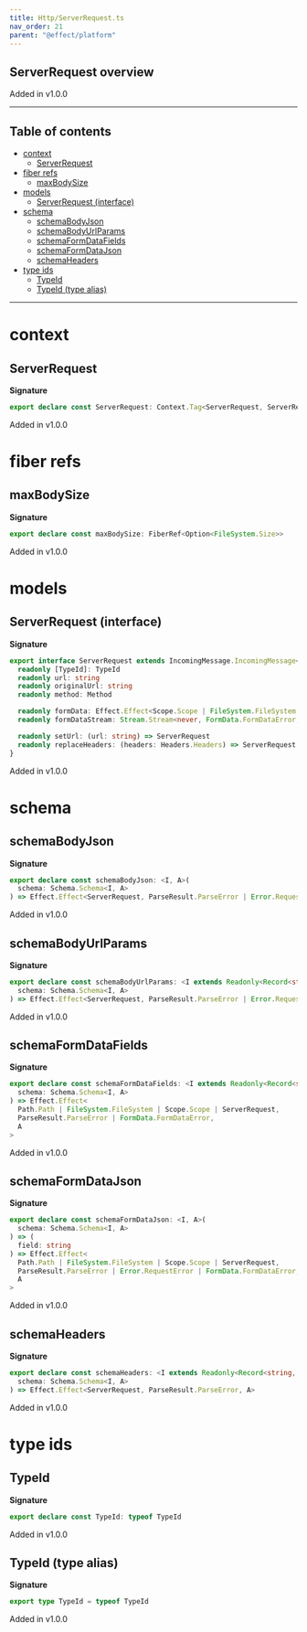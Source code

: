 ```yaml
---
title: Http/ServerRequest.ts
nav_order: 21
parent: "@effect/platform"
---
```


## ServerRequest overview

Added in v1.0.0

---

<h2 class="text-delta">Table of contents</h2>

- [context](#context)
  - [ServerRequest](#serverrequest)
- [fiber refs](#fiber-refs)
  - [maxBodySize](#maxbodysize)
- [models](#models)
  - [ServerRequest (interface)](#serverrequest-interface)
- [schema](#schema)
  - [schemaBodyJson](#schemabodyjson)
  - [schemaBodyUrlParams](#schemabodyurlparams)
  - [schemaFormDataFields](#schemaformdatafields)
  - [schemaFormDataJson](#schemaformdatajson)
  - [schemaHeaders](#schemaheaders)
- [type ids](#type-ids)
  - [TypeId](#typeid)
  - [TypeId (type alias)](#typeid-type-alias)

---

# context

## ServerRequest

**Signature**

```ts
export declare const ServerRequest: Context.Tag<ServerRequest, ServerRequest>
```

Added in v1.0.0

# fiber refs

## maxBodySize

**Signature**

```ts
export declare const maxBodySize: FiberRef<Option<FileSystem.Size>>
```

Added in v1.0.0

# models

## ServerRequest (interface)

**Signature**

```ts
export interface ServerRequest extends IncomingMessage.IncomingMessage<Error.RequestError> {
  readonly [TypeId]: TypeId
  readonly url: string
  readonly originalUrl: string
  readonly method: Method

  readonly formData: Effect.Effect<Scope.Scope | FileSystem.FileSystem | Path.Path, FormData.FormDataError, FormData>
  readonly formDataStream: Stream.Stream<never, FormData.FormDataError, FormData.Part>

  readonly setUrl: (url: string) => ServerRequest
  readonly replaceHeaders: (headers: Headers.Headers) => ServerRequest
}
```

Added in v1.0.0

# schema

## schemaBodyJson

**Signature**

```ts
export declare const schemaBodyJson: <I, A>(
  schema: Schema.Schema<I, A>
) => Effect.Effect<ServerRequest, ParseResult.ParseError | Error.RequestError, A>
```

Added in v1.0.0

## schemaBodyUrlParams

**Signature**

```ts
export declare const schemaBodyUrlParams: <I extends Readonly<Record<string, string>>, A>(
  schema: Schema.Schema<I, A>
) => Effect.Effect<ServerRequest, ParseResult.ParseError | Error.RequestError, A>
```

Added in v1.0.0

## schemaFormDataFields

**Signature**

```ts
export declare const schemaFormDataFields: <I extends Readonly<Record<string, string>>, A>(
  schema: Schema.Schema<I, A>
) => Effect.Effect<
  Path.Path | FileSystem.FileSystem | Scope.Scope | ServerRequest,
  ParseResult.ParseError | FormData.FormDataError,
  A
>
```

Added in v1.0.0

## schemaFormDataJson

**Signature**

```ts
export declare const schemaFormDataJson: <I, A>(
  schema: Schema.Schema<I, A>
) => (
  field: string
) => Effect.Effect<
  Path.Path | FileSystem.FileSystem | Scope.Scope | ServerRequest,
  ParseResult.ParseError | Error.RequestError | FormData.FormDataError,
  A
>
```

Added in v1.0.0

## schemaHeaders

**Signature**

```ts
export declare const schemaHeaders: <I extends Readonly<Record<string, string>>, A>(
  schema: Schema.Schema<I, A>
) => Effect.Effect<ServerRequest, ParseResult.ParseError, A>
```

Added in v1.0.0

# type ids

## TypeId

**Signature**

```ts
export declare const TypeId: typeof TypeId
```

Added in v1.0.0

## TypeId (type alias)

**Signature**

```ts
export type TypeId = typeof TypeId
```

Added in v1.0.0

